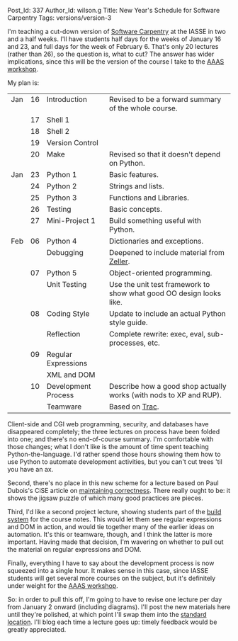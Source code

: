 Post_Id: 337
Author_Id: wilson.g
Title: New Year's Schedule for Software Carpentry
Tags: versions/version-3

<p>I'm teaching a cut-down version of <a href="http://www.software-carpentry.org">Software Carpentry</a> at the IASSE in two and a half weeks. I'll have students half days for the weeks of January 16 and 23, and full days for the week of February 6.  That's only 20 lectures (rather than 26), so the question is, what to cut?  The answer has wider implications, since this will be the version of the course I take to the <a href="http://www.aaas.org/meetings/Annual_Meeting/02_PE/PE_06_Career_Workshops.shtml#EssentialSoftware">AAAS workshop</a>.</p>
<p>My plan is:</p>
<table>
<tr>
<td valign="top">Jan</td>
<td valign="top">16</td>
<td valign="top">Introduction</td>
<td valign="top">Revised to be a forward summary of the whole course.</td>
</tr>
<tr>
<td></td>
<td valign="top">17</td>
<td valign="top">Shell 1</td>
<td></td>
</tr>
<tr>
<td></td>
<td valign="top">18</td>
<td valign="top">Shell 2</td>
<td></td>
</tr>
<tr>
<td></td>
<td valign="top">19</td>
<td valign="top">Version Control</td>
<td></td>
</tr>
<tr>
<td></td>
<td valign="top">20</td>
<td valign="top">Make</td>
<td valign="top">Revised so that it doesn't depend on Python.</td>
</tr>
<tr>
<td valign="top">Jan</td>
<td valign="top">23</td>
<td valign="top">Python 1</td>
<td valign="top">Basic features.</td>
</tr>
<tr>
<td></td>
<td valign="top">24</td>
<td valign="top">Python 2</td>
<td valign="top">Strings and lists.</td>
</tr>
<tr>
<td></td>
<td valign="top">25</td>
<td valign="top">Python 3</td>
<td valign="top">Functions and Libraries.</td>
</tr>
<tr>
<td></td>
<td valign="top">26</td>
<td valign="top">Testing</td>
<td valign="top">Basic concepts.</td>
</tr>
<tr>
<td></td>
<td valign="top">27</td>
<td valign="top">Mini-Project 1</td>
<td valign="top">Build something useful with Python.</td>
</tr>
<tr>
<td valign="top">Feb</td>
<td valign="top">06</td>
<td valign="top">Python 4</td>
<td valign="top">Dictionaries and exceptions.</td>
</tr>
<tr>
<td></td>
<td></td>
<td valign="top">Debugging</td>
<td valign="top">Deepened to include material from <a href="http://pyre.third-bit.com/blog/archives/000335.html">Zeller</a>.</td>
</tr>
<tr>
<td></td>
<td valign="top">07</td>
<td valign="top">Python 5</td>
<td valign="top">Object-oriented programming.</td>
</tr>
<tr>
<td></td>
<td></td>
<td valign="top">Unit Testing</td>
<td valign="top">Use the unit test framework to show what good OO design looks like.</td>
</tr>
<tr>
<td></td>
<td valign="top">08</td>
<td valign="top">Coding Style</td>
<td valign="top">Update to include an actual Python style guide.</td>
</tr>
<tr>
<td></td>
<td></td>
<td valign="top">Reflection</td>
<td valign="top">Complete rewrite: exec, eval, sub-processes, etc.</td>
</tr>
<tr>
<td></td>
<td valign="top">09</td>
<td valign="top">Regular Expressions</td>
<td></td>
</tr>
<tr>
<td></td>
<td></td>
<td valign="top">XML and DOM</td>
<td></td>
</tr>
<tr>
<td></td>
<td valign="top">10</td>
<td valign="top">Development Process</td>
<td valign="top">Describe how a good shop actually works (with nods to XP and RUP).</td>
</tr>
<tr>
<td></td>
<td></td>
<td valign="top">Teamware</td>
<td valign="top">Based on <a href="http://projects.edgewall.com/trac">Trac</a>.</td>
</tr>
</table>
<p>Client-side and CGI web programming, security, and databases have disappeared completely; the three lectures on process have been folded into one; and there's no end-of-course summary.  I'm comfortable with those changes; what I don't like is the amount of time spent teaching Python-the-language.  I'd rather spend those hours showing them how to use Python to automate development activities, but you can't cut trees 'til you have an ax.</p>
<p>Second, there's no place in this new scheme for a lecture based on Paul Dubois's CiSE article on <a href="http://pyre.third-bit.com/blog/archives/000326.html">maintaining correctness</a>.  There really ought to be: it shows the jigsaw puzzle of which many good practices are pieces.</p>
<p>Third, I'd like a second project lecture, showing students part of the <a href="http://pyre.third-bit.com/blog/archives/000334.html">build system</a> for the course notes.  This would let them see regular expressions and DOM in action, and would tie together many of the earlier ideas on automation.  It's this or teamware, though, and I think the latter is more important.  Having made that decision, I'm wavering on whether to pull out the material on regular expressions and DOM.</p>
<p>Finally, everything I have to say about the development process is now squeezed into a single hour.  It makes sense in this case, since IASSE students will get several more courses on the subject, but it's definitely under weight for the <a href="http://www.aaas.org/meetings/Annual_Meeting/02_PE/PE_06_Career_Workshops.shtml#EssentialSoftware">AAAS workshop</a>.</p>
<p>So: in order to pull this off, I'm going to have to revise one lecture per day from January 2 onward (including diagrams).  I'll post the new materials here until they're polished, at which point I'll swap them into the <a href="http://www.software-carpentry.org">standard location</a>.  I'll blog each time a lecture goes up: timely feedback would be greatly appreciated.</p>
